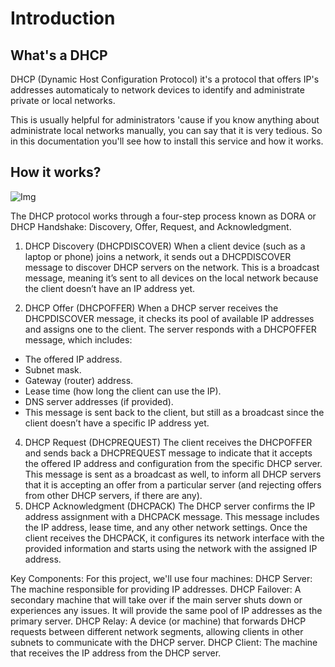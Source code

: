 # Introduction 
## What's a DHCP 
DHCP (Dynamic Host Configuration Protocol) it's a protocol that offers IP's addresses automaticaly to network devices to identify and administrate private or local networks.

This is usually helpful for administrators 'cause if you know anything about administrate local networks manually, you can say that it is very tedious.
So in this documentation you'll see how to install this service and how it works.

## How it works?
![Img](https://imgs.search.brave.com/aa1oDanJVZpIlxpir4-xMj9SPVVTEQ1GKL41oprl7go/rs:fit:860:0:0:0/g:ce/aHR0cHM6Ly93d3cu/dGVjaHRhcmdldC5j/b20vcm1zL29ubGlu/ZUltYWdlcy9uZXR3/b3JraW5nLWRoY3Bf/aGFuZHNoYWtlX21v/YmlsZS5qcGc)


The DHCP protocol works through a four-step process known as DORA or DHCP Handshake: Discovery, Offer, Request, and Acknowledgment.

1. DHCP Discovery (DHCPDISCOVER)
When a client device (such as a laptop or phone) joins a network, it sends out a DHCPDISCOVER message to discover DHCP servers on the network.
This is a broadcast message, meaning it’s sent to all devices on the local network because the client doesn’t have an IP address yet.

3. DHCP Offer (DHCPOFFER)
When a DHCP server receives the DHCPDISCOVER message, it checks its pool of available IP addresses and assigns one to the client.
The server responds with a DHCPOFFER message, which includes:
- The offered IP address.
- Subnet mask.
- Gateway (router) address.
- Lease time (how long the client can use the IP).
- DNS server addresses (if provided).
- This message is sent back to the client, but still as a broadcast since the client doesn’t have a specific IP address yet.
4. DHCP Request (DHCPREQUEST)
The client receives the DHCPOFFER and sends back a DHCPREQUEST message to indicate that it accepts the offered IP address and configuration from the specific DHCP server.
This message is sent as a broadcast as well, to inform all DHCP servers that it is accepting an offer from a particular server (and rejecting offers from other DHCP servers, if there are any).
5. DHCP Acknowledgment (DHCPACK)
The DHCP server confirms the IP address assignment with a DHCPACK message.
This message includes the IP address, lease time, and any other network settings.
Once the client receives the DHCPACK, it configures its network interface with the provided information and starts using the network with the assigned IP address.

Key Components:
For this project, we'll use four machines:
DHCP Server: The machine responsible for providing IP addresses.
DHCP Failover: A secondary machine that will take over if the main server shuts down or experiences any issues. It will provide the same pool of IP addresses as the primary server.
DHCP Relay: A device (or machine) that forwards DHCP requests between different network segments, allowing clients in other subnets to communicate with the DHCP server.
DHCP Client: The machine that receives the IP address from the DHCP server.
